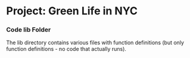 # Project: Green Life in NYC
### Code lib Folder

The lib directory contains various files with function definitions (but only function definitions - no code that actually runs).

